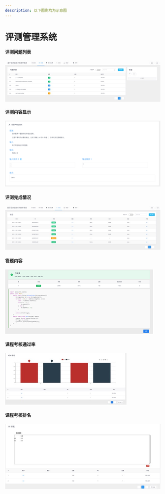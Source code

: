 ```yaml
---
description: 以下图例均为示意图
---
```


# 评测管理系统

#### 评测问题列表

![](../.gitbook/assets/image%20%281%29.jpeg)

#### 评测内容显示

![](../.gitbook/assets/image%20%288%29.png)

#### 评测完成情况

![](../.gitbook/assets/image%20%2814%29.jpeg)

#### 答题内容

![](../.gitbook/assets/image%20%283%29.png)

#### 

#### 课程考核通过率

![](../.gitbook/assets/image%20%2811%29.jpeg)

#### 课程考核排名

![](../.gitbook/assets/image%20%2810%29.jpeg)

